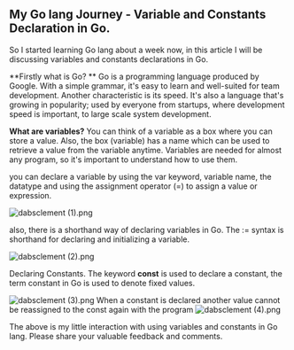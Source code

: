 ## My Go lang Journey - Variable and Constants Declaration in Go.

So I started learning Go lang about a week now, in this article I will be discussing variables and constants declarations in Go.

**Firstly what is Go? **
Go is a programming language produced by Google. With a simple grammar, it's easy to learn and well-suited for team development. Another characteristic is its speed. It's also a language that's growing in popularity; used by everyone from startups, where development speed is important, to large scale system development.

**What are variables?**
You can think of a variable as a box where you can store a value. Also, the box (variable) has a name which can be used to retrieve a value from the variable anytime. Variables are needed for almost any program, so it's important to understand how to use them.

you can declare a variable by using the var keyword, variable name, the datatype and using the assignment operator (=) to assign a value or expression.


![dabsclement (1).png](https://cdn.hashnode.com/res/hashnode/image/upload/v1606693389082/j1j70jP2q.png)

also, there is a shorthand way of declaring variables in Go. The := syntax is shorthand for declaring and initializing a variable.


![dabsclement (2).png](https://cdn.hashnode.com/res/hashnode/image/upload/v1606693691952/WZUUWCbgN.png)

Declaring Constants.
The keyword **const** is used to declare a constant, the term constant in Go is used to denote fixed values.

![dabsclement (3).png](https://cdn.hashnode.com/res/hashnode/image/upload/v1606694795851/VEcjwkV68.png)
When a constant is declared another value cannot be reassigned to the const again with the program
![dabsclement (4).png](https://cdn.hashnode.com/res/hashnode/image/upload/v1606695234702/4j_5q4wJs.png)

The above is my little interaction with using variables and constants in Go lang. Please share your valuable feedback and comments.


